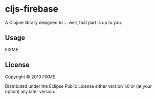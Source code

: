 # cljs-firebase

A Clojure library designed to ... well, that part is up to you.

## Usage

FIXME

## License

Copyright © 2019 FIXME

Distributed under the Eclipse Public License either version 1.0 or (at
your option) any later version.

